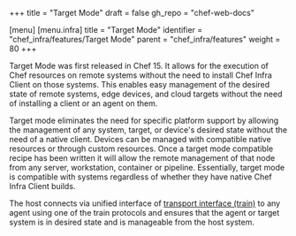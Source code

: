 +++
title = "Target Mode"
draft = false
gh_repo = "chef-web-docs"

[menu]
  [menu.infra]
    title = "Target Mode"
    identifier = "chef_infra/features/Target Mode"
    parent = "chef_infra/features"
    weight = 80
+++

Target Mode was first released in Chef 15. It allows for the execution of Chef resources on remote systems without the need to install Chef Infra Client on those systems. This enables easy management of the desired state of remote systems, edge devices, and cloud targets without the need of installing a client or an agent on them.

Target mode eliminates the need for specific platform support by allowing the management of any system, target, or device's desired state without the need of a native client. Devices can be managed with compatible native resources or through custom resources. Once a target mode compatible recipe has been written it will allow the remote management of that node from any server, workstation, container or pipeline. Essentially, target mode is compatible with systems regardless of whether they have native Chef Infra Client builds.

The host connects via unified interface of [transport interface (train)](https://github.com/inspec/train) to any agent using one of the train protocols and ensures that the agent or target system is in desired state and is manageable from the host system.
